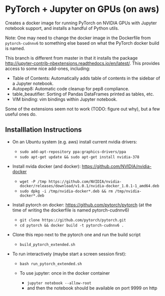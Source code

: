 # PyTorch + Jupyter on GPUs (on aws)

Creates a docker image for running PyTorch on NVIDIA GPUs with Jupyter notebook support, and installs a handful of Python utils.

Note: One may need to change the docker image in the Dockerfile from `pytorch-cudnnv6` to something else based on what the PyTorch docker build is named.


This branch is different from master in that it installs the package http://jupyter-contrib-nbextensions.readthedocs.io/en/latest/. This provides access to some nice add-ones, including:
- Table of Contents: Automatically adds table of contents in the sidebar of a Jupyter notebook.
- Autopep8: Automatic code cleanup for pep8 compliance.
- table_beautifier: Sorting of Pandas DataFrames printed as tables, etc.
- VIM binding: vim bindings within Jupyter notebook.

Some of the extensions seem not to work (TODO: figure out why), but a few useful ones do.


## Installlation Instructions
- On an Ubuntu system (e.g. aws) install current nvidia drivers:
  - `sudo add-apt-repository ppa:graphics-drivers/ppa`
  - `sudo apt-get update && sudo apt-get install nvidia-378`

- Install nvida docker (and docker): https://github.com/NVIDIA/nvidia-docker
  - `wget -P /tmp https://github.com/NVIDIA/nvidia-docker/releases/download/v1.0.1/nvidia-docker_1.0.1-1_amd64.deb`
  - `sudo dpkg -i /tmp/nvidia-docker*.deb && rm /tmp/nvidia-docker*.deb`

- Install pytorch on docker: https://github.com/pytorch/pytorch (at the time of writing the dockerfile is named pytorch-cudnnv6)
  - `git clone https://github.com/pytorch/pytorch.git`
  - `cd pytorch && docker build -t pytorch-cudnnv6 .`

- Clone this repo next to the pytorch one and run the build script
  - `build_pytorch_extended.sh`

- To run interactively (maybe start a screen session first):
  - `bash run_pytorch_extended.sh`


  - To use jupyter: once in the docker container
    - `jupyter notebook --allow-root`
    - and then the notebook should be available on port 9999 on http
